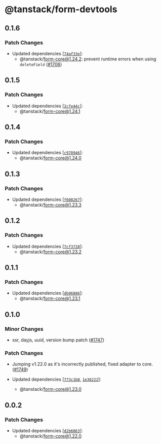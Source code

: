 # @tanstack/form-devtools

## 0.1.6

### Patch Changes

- Updated dependencies [[`74af33e`](https://github.com/TanStack/form/commit/74af33eb80218b8cec8642b64ce7e69a62a65248)]:
  - @tanstack/form-core@1.24.2: prevent runtime errors when using `deleteField` ([#1706](https://github.com/TanStack/form/pull/1706))

## 0.1.5

### Patch Changes

- Updated dependencies [[`2cfe44c`](https://github.com/TanStack/form/commit/2cfe44ce1e35235ae37ee260dc943a94c9feb71d)]:
  - @tanstack/form-core@1.24.1

## 0.1.4

### Patch Changes

- Updated dependencies [[`c978946`](https://github.com/TanStack/form/commit/c97894688c6f5f1953a87c26890e156ecb0bcaab)]:
  - @tanstack/form-core@1.24.0

## 0.1.3

### Patch Changes

- Updated dependencies [[`f608267`](https://github.com/TanStack/form/commit/f6082674290a2ec5bc1d3ae33f193539ac7fc4b6)]:
  - @tanstack/form-core@1.23.3

## 0.1.2

### Patch Changes

- Updated dependencies [[`7cf3728`](https://github.com/TanStack/form/commit/7cf3728a7b75e077802b427db2a387e36b23682a)]:
  - @tanstack/form-core@1.23.2

## 0.1.1

### Patch Changes

- Updated dependencies [[`db96886`](https://github.com/TanStack/form/commit/db96886a8bf9d3d944bf09fc050b4c2c4b514851)]:
  - @tanstack/form-core@1.23.1

## 0.1.0

### Minor Changes

- ssr, dayjs, uuid, version bump patch ([#1747](https://github.com/TanStack/form/pull/1747))

### Patch Changes

- Jumping v1.22.0 as it's incorrectly published, fixed adapter to core. ([#1749](https://github.com/TanStack/form/pull/1749))

- Updated dependencies [[`773c1b8`](https://github.com/TanStack/form/commit/773c1b8d9e1b82b5403633691de22f1a1e188d4f), [`1e36222`](https://github.com/TanStack/form/commit/1e362224d3086f67d8a49839d196edd7aa78c04d)]:
  - @tanstack/form-core@1.23.0

## 0.0.2

### Patch Changes

- Updated dependencies [[`d2b6063`](https://github.com/TanStack/form/commit/d2b6063c0fc5406235f8be5462c19497717dfd0d)]:
  - @tanstack/form-core@1.22.0
